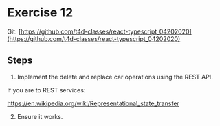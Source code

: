 # Exercise 12

Git: [https://github.com/t4d-classes/react-typescript_04202020](https://github.com/t4d-classes/react-typescript_04202020)

## Steps

1. Implement the delete and replace car operations using the REST API.

If you are to REST services:

https://en.wikipedia.org/wiki/Representational_state_transfer

2. Ensure it works.
